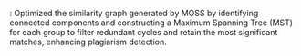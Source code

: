 : Optimized the similarity graph generated by MOSS by identifying connected components and constructing a Maximum Spanning Tree (MST) for each group to filter redundant cycles and retain the most significant matches, enhancing plagiarism detection.
